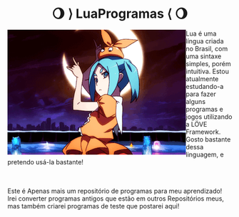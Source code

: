 <h1 align="center">🌖 ⟩ LuaProgramas ⟨ 🌖</h1>
<img align="left" src="./ononoki.gif">

 Lua é uma língua criada no Brasil, com uma sintaxe simples, porém intuitiva. Estou atualmente estudando-a para fazer alguns programas e jogos utilizando a LÖVE Framework. Gosto bastante dessa linguagem, e pretendo usá-la bastante!
 
<br>
<br>
Este é Apenas mais um repositório de programas para meu aprendizado! Irei converter programas antigos que estão em outros Repositórios meus, mas também criarei programas de teste que postarei aqui!

